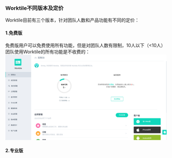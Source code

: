 ### Worktile不同版本及定价
Worktile目前有三个版本，针对团队人数和产品功能有不同的定价：
#### 1.免费版
免费版用户可以免费使用所有功能，但是对团队人数有限制，10人以下（<10人）团队使用Worktile的所有功能是不收费的：
![](/assets/1-41.png)

#### 2.专业版
